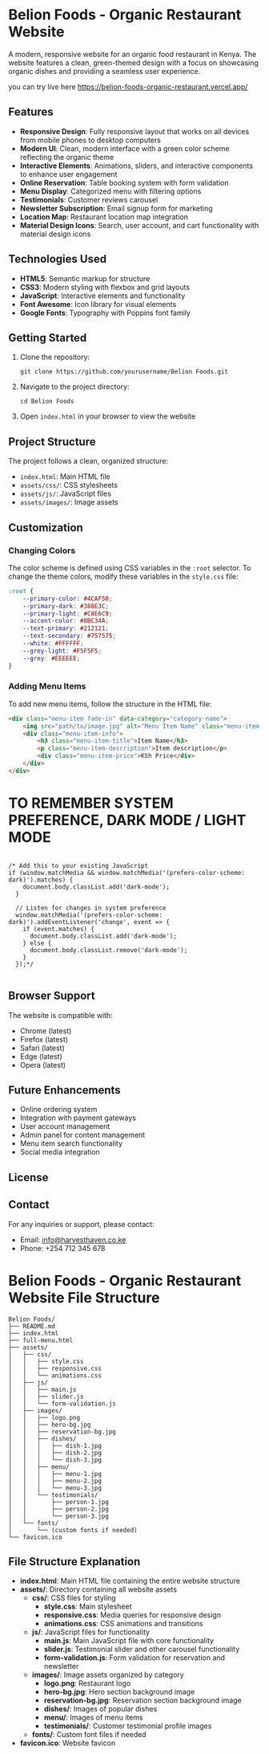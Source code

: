 # Belion Foods - Organic Restaurant Website

A modern, responsive website for an organic food restaurant in Kenya. 
The website features a clean, green-themed design with a focus on showcasing organic dishes and providing a seamless user experience.

you can try live here 
https://belion-foods-organic-restaurant.vercel.app/

## Features

- **Responsive Design**: Fully responsive layout that works on all devices from mobile phones to desktop computers
- **Modern UI**: Clean, modern interface with a green color scheme reflecting the organic theme
- **Interactive Elements**: Animations, sliders, and interactive components to enhance user engagement
- **Online Reservation**: Table booking system with form validation
- **Menu Display**: Categorized menu with filtering options
- **Testimonials**: Customer reviews carousel
- **Newsletter Subscription**: Email signup form for marketing
- **Location Map**: Restaurant location map integration
- **Material Design Icons**: Search, user account, and cart functionality with material design icons

## Technologies Used

- **HTML5**: Semantic markup for structure
- **CSS3**: Modern styling with flexbox and grid layouts
- **JavaScript**: Interactive elements and functionality
- **Font Awesome**: Icon library for visual elements
- **Google Fonts**: Typography with Poppins font family

## Getting Started

1. Clone the repository:
   ```
   git clone https://github.com/yourusername/Belion Foods.git
   ```

2. Navigate to the project directory:
   ```
   cd Belion Foods
   ```

3. Open `index.html` in your browser to view the website

## Project Structure

The project follows a clean, organized structure:

- `index.html`: Main HTML file
- `assets/css/`: CSS stylesheets
- `assets/js/`: JavaScript files
- `assets/images/`: Image assets

## Customization

### Changing Colors

The color scheme is defined using CSS variables in the `:root` selector. To change the theme colors, modify these variables in the `style.css` file:

```css
:root {
    --primary-color: #4CAF50;
    --primary-dark: #388E3C;
    --primary-light: #C8E6C9;
    --accent-color: #8BC34A;
    --text-primary: #212121;
    --text-secondary: #757575;
    --white: #FFFFFF;
    --grey-light: #F5F5F5;
    --grey: #EEEEEE;
}
```

### Adding Menu Items

To add new menu items, follow the structure in the HTML file:

```html
<div class="menu-item fade-in" data-category="category-name">
    <img src="path/to/image.jpg" alt="Menu Item Name" class="menu-item-img">
    <div class="menu-item-info">
        <h3 class="menu-item-title">Item Name</h3>
        <p class="menu-item-description">Item description</p>
        <div class="menu-item-price">KSh Price</div>
    </div>
</div>
```


# TO REMEMBER SYSTEM PREFERENCE, DARK MODE / LIGHT MODE 

```JS

/* Add this to your existing JavaScript
if (window.matchMedia && window.matchMedia('(prefers-color-scheme: dark)').matches) {
    document.body.classList.add('dark-mode');
  }
  
  // Listen for changes in system preference
  window.matchMedia('(prefers-color-scheme: dark)').addEventListener('change', event => {
    if (event.matches) {
      document.body.classList.add('dark-mode');
    } else {
      document.body.classList.remove('dark-mode');
    }
  });*/


  ```


## Browser Support

The website is compatible with:
- Chrome (latest)
- Firefox (latest)
- Safari (latest)
- Edge (latest)
- Opera (latest)

## Future Enhancements

- Online ordering system
- Integration with payment gateways
- User account management
- Admin panel for content management
- Menu item search functionality
- Social media integration

## License


## Contact

For any inquiries or support, please contact:
- Email: info@harvesthaven.co.ke
- Phone: +254 712 345 678



# Belion Foods - Organic Restaurant Website File Structure

```
Belion Foods/
├── README.md
├── index.html
├── full-menu.html
├── assets/
│   ├── css/
│   │   ├── style.css
│   │   ├── responsive.css
│   │   └── animations.css
│   ├── js/
│   │   ├── main.js
│   │   ├── slider.js
│   │   └── form-validation.js
│   ├── images/
│   │   ├── logo.png
│   │   ├── hero-bg.jpg
│   │   ├── reservation-bg.jpg
│   │   ├── dishes/
│   │   │   ├── dish-1.jpg
│   │   │   ├── dish-2.jpg
│   │   │   └── dish-3.jpg
│   │   ├── menu/
│   │   │   ├── menu-1.jpg
│   │   │   ├── menu-2.jpg
│   │   │   └── menu-3.jpg
│   │   └── testimonials/
│   │       ├── person-1.jpg
│   │       ├── person-2.jpg
│   │       └── person-3.jpg
│   └── fonts/
│       └── (custom fonts if needed)
└── favicon.ico
```

## File Structure Explanation

- **index.html**: Main HTML file containing the entire website structure
- **assets/**: Directory containing all website assets
  - **css/**: CSS files for styling
    - **style.css**: Main stylesheet
    - **responsive.css**: Media queries for responsive design
    - **animations.css**: CSS animations and transitions
  - **js/**: JavaScript files for functionality
    - **main.js**: Main JavaScript file with core functionality
    - **slider.js**: Testimonial slider and other carousel functionality
    - **form-validation.js**: Form validation for reservation and newsletter
  - **images/**: Image assets organized by category
    - **logo.png**: Restaurant logo
    - **hero-bg.jpg**: Hero section background image
    - **reservation-bg.jpg**: Reservation section background image
    - **dishes/**: Images of popular dishes
    - **menu/**: Images of menu items
    - **testimonials/**: Customer testimonial profile images
  - **fonts/**: Custom font files if needed
- **favicon.ico**: Website favicon
